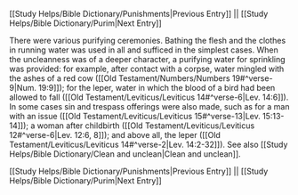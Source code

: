 [[Study Helps/Bible Dictionary/Punishments|Previous Entry]]  ||  [[Study Helps/Bible Dictionary/Purim|Next Entry]]

 There were various purifying ceremonies. Bathing the flesh and the clothes in running water was used in all and sufficed in the simplest cases. When the uncleanness was of a deeper character, a purifying water for sprinkling was provided: for example, after contact with a corpse, water mingled with the ashes of a red cow ([[Old Testament/Numbers/Numbers 19#^verse-9|Num. 19:9]]); for the leper, water in which the blood of a bird had been allowed to fall ([[Old Testament/Leviticus/Leviticus 14#^verse-6|Lev. 14:6]]). In some cases sin and trespass offerings were also made, such as for a man with an issue ([[Old Testament/Leviticus/Leviticus 15#^verse-13|Lev. 15:13-14]]); a woman after childbirth ([[Old Testament/Leviticus/Leviticus 12#^verse-6|Lev. 12:6, 8]]); and above all, the leper ([[Old Testament/Leviticus/Leviticus 14#^verse-2|Lev. 14:2-32]]). See also [[Study Helps/Bible Dictionary/Clean and unclean|Clean and unclean]].

[[Study Helps/Bible Dictionary/Punishments|Previous Entry]]  ||  [[Study Helps/Bible Dictionary/Purim|Next Entry]]